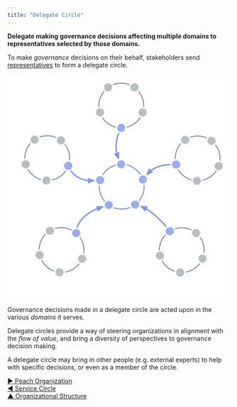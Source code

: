 ```yaml
---
title: "Delegate Circle"
---
```



**Delegate making governance decisions affecting multiple domains to representatives selected by those domains.**

To make <dfn data-info="Governance: The process of setting objectives and making and evolving decisions that guide people towards achieving those objectives.">governance</dfn> decisions on their behalf, stakeholders send [representatives](representative.html) to form a delegate circle.

![Delegate Circle](img/structural-patterns/delegate-circle.png)

Governance decisions made in a delegate circle are acted upon in the various <dfn data-info="Domain: A distinct area of influence, activity and decision making within an organization.">domains</dfn> it serves.

Delegate circles provide a way of steering organizations in alignment with the <dfn data-info="Flow of Value: Deliverables traveling through an organization towards customers or other stakeholders.">flow of value</dfn>, and bring a diversity of perspectives to governance decision making.

A delegate circle may bring in other people (e.g. external experts) to help with specific decisions, or even as a member of the circle.


[&#9654; Peach Organization](peach-organization.html)<br/>[&#9664; Service Circle](service-circle.html)<br/>[&#9650; Organizational Structure](organizational-structure.html)


